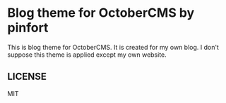 # Blog theme for OctoberCMS by pinfort

This is blog theme for OctoberCMS.
It is created for my own blog.
I don't suppose this theme is applied except my own website.

## LICENSE
MIT
